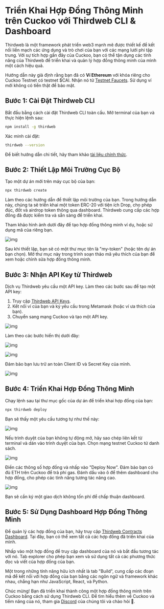 # Triển Khai Hợp Đồng Thông Minh trên Cuckoo với Thirdweb CLI & Dashboard

Thirdweb là một framework phát triển web3 mạnh mẽ được thiết kế để kết nối liền mạch các ứng dụng và trò chơi của bạn với các mạng lưới phi tập trung. Với sự tích hợp gần đây của Cuckoo, bạn có thể tận dụng các tính năng của Thirdweb để triển khai và quản lý hợp đồng thông minh của mình một cách hiệu quả.

Hướng dẫn này giả định rằng bạn đã có **Ví Ethereum** với khóa riêng cho Cuckoo Testnet có testnet $CAI. Nhận nó từ [Testnet Faucets](https://cuckoo.network/portal/faucet/). Sử dụng ví mới không có tiền thật để bảo mật.

## Bước 1: Cài Đặt Thirdweb CLI

Bắt đầu bằng cách cài đặt Thirdweb CLI toàn cầu. Mở terminal của bạn và thực hiện lệnh sau:

```bash
npm install -g thirdweb
```

Xác minh cài đặt:

```bash
thirdweb --version
```

Để biết hướng dẫn chi tiết, hãy tham khảo [tài liệu chính thức](https://portal.thirdweb.com/cli/create).

## Bước 2: Thiết Lập Môi Trường Cục Bộ

Tạo một dự án mới trên máy cục bộ của bạn:

```bash
npx thirdweb create
```

Làm theo các hướng dẫn để thiết lập môi trường của bạn. Trong hướng dẫn này, chúng ta sẽ triển khai một token ERC-20 với tiện ích Drop, cho phép đúc, đốt và airdrop token thông qua dashboard. Thirdweb cung cấp các hợp đồng đã được kiểm tra và sẵn sàng để triển khai.

Tham khảo hình ảnh dưới đây để tạo hợp đồng thông minh ví dụ, hoặc sử dụng mã của riêng bạn.

![img](https://cuckoo-network.b-cdn.net/using-thirdweb-1.webp)

Sau khi thiết lập, bạn sẽ có một thư mục tên là "my-token" (hoặc tên dự án bạn chọn). Mở thư mục này trong trình soạn thảo mã yêu thích của bạn để xem hoặc chỉnh sửa hợp đồng thông minh.

## Bước 3: Nhận API Key từ Thirdweb

Dịch vụ Thirdweb yêu cầu một API key. Làm theo các bước sau để tạo một API key:

1. Truy cập [Thirdweb API Keys](https://thirdweb.com/dashboard/settings/api-keys).
2. Kết nối ví của bạn và ký yêu cầu trong Metamask (hoặc ví ưa thích của bạn).
3. Chuyển sang mạng Cuckoo và tạo một API key.

![img](https://cuckoo-network.b-cdn.net/using-thirdweb-2.webp)

Làm theo các bước hiển thị dưới đây:

![img](https://cuckoo-network.b-cdn.net/using-thirdweb-3.webp)

![img](https://cuckoo-network.b-cdn.net/using-thirdweb-4.webp)

Đảm bảo bạn lưu trữ an toàn Client ID và Secret Key của mình.

![img](https://cuckoo-network.b-cdn.net/using-thirdweb-5.webp)

## Bước 4: Triển Khai Hợp Đồng Thông Minh

Chạy lệnh sau tại thư mục gốc của dự án để triển khai hợp đồng của bạn:

```bash
npx thirdweb deploy
```

Bạn sẽ thấy một yêu cầu tương tự như thế này:

![img](https://cuckoo-network.b-cdn.net/using-thirdweb-6.webp)

Nếu trình duyệt của bạn không tự động mở, hãy sao chép liên kết từ terminal và dán vào trình duyệt của bạn. Chọn mạng testnet Cuckoo từ danh sách.

![img](https://cuckoo-network.b-cdn.net/using-thirdweb-7.webp)

Điền các thông số hợp đồng và nhấp vào "Deploy Now". Đảm bảo bạn có đủ ETH trên Cuckoo để trả phí gas. Đánh dấu vào ô để thêm dashboard cho hợp đồng, cho phép các tính năng tương tác nâng cao.

![img](https://cuckoo-network.b-cdn.net/using-thirdweb-8.webp)

Bạn sẽ cần ký một giao dịch không tốn phí để chấp thuận dashboard.

## Bước 5: Sử Dụng Dashboard Hợp Đồng Thông Minh

Để quản lý các hợp đồng của bạn, hãy truy cập [Thirdweb Contracts Dashboard](https://thirdweb.com/dashboard/contracts). Tại đây, bạn có thể xem tất cả các hợp đồng đã triển khai của mình.

Nhấp vào một hợp đồng để truy cập dashboard của nó và bắt đầu tương tác với nó. Tab explorer cho phép bạn xem và sử dụng tất cả các phương thức đọc và viết của hợp đồng của bạn.

Một trong những tính năng hữu ích nhất là tab "Build", cung cấp các đoạn mã để kết nối với hợp đồng của bạn bằng các ngôn ngữ và framework khác nhau, chẳng hạn như JavaScript, React, và Python.

Chúc mừng! Bạn đã triển khai thành công một hợp đồng thông minh trên Cuckoo bằng cách sử dụng Thirdweb CLI. Để tìm hiểu thêm về Cuckoo và tiềm năng của nó, tham gia [Discord](https://cuckoo.network/dc) của chúng tôi và chào hỏi 👋.
